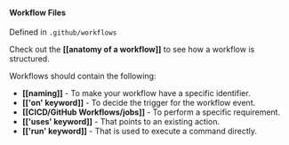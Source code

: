 #### Workflow Files
Defined in `.github/workflows`

Check out the **[[anatomy of a workflow]]** to see how a workflow is structured.

Workflows should contain the following:
- **[[naming]]** - To make your workflow have a specific identifier.
- **[['on' keyword]]** - To decide the trigger for the workflow event.
- **[[CICD/GitHub Workflows/jobs]]** - To perform a specific requirement.
- **[['uses' keyword]]** - That points to an existing action.
- **[['run' keyword]]** - That is used to execute a command directly.
